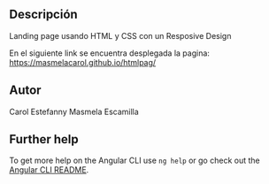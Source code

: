 ## Descripción
Landing page usando HTML y CSS con un Resposive Design

En el siguiente link se encuentra desplegada la pagina: https://masmelacarol.github.io/htmlpag/

## Autor 
Carol Estefanny Masmela Escamilla

## Further help

To get more help on the Angular CLI use `ng help` or go check out the [Angular CLI README](https://github.com/angular/angular-cli/blob/master/README.md).
